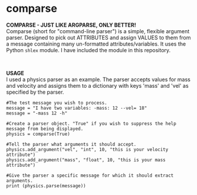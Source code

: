 # comparse

<p><b>COMPARSE - JUST LIKE ARGPARSE, ONLY BETTER!</b> <br />
Comparse (short for "command-line parser") is a simple, flexible argument parser. Designed to pick out ATTRIBUTES and assign VALUES to them from a message containing many un-formatted attributes/variables. It uses the Python <code>shlex</code> module. I have included the module in this repository.
</p>
<p>&nbsp;</p>
<p><b>USAGE</b> <br />
I used a physics parser as an example. The parser accepts values for mass and velocity and assigns them to a dictionary with keys 'mass' and 'vel' as specified by the parser. 

    #The test message you wish to process.
    message = "I have two variables: -mass: 12 --vel= 18"
    message = "-mass 12 -h"

    #Create a parser object. "True" if you wish to suppress the help message from being displayed. 
    physics = comparse(True)

    #Tell the parser what arguments it should accept.
    physics.add_argument("vel", "int", 10, "this is your velocity attribute")
    physics.add_argument("mass", "float", 10, "this is your mass attribute")  

    #Give the parser a specific message for which it should extract arguments.
    print (physics.parse(message))
</p>
